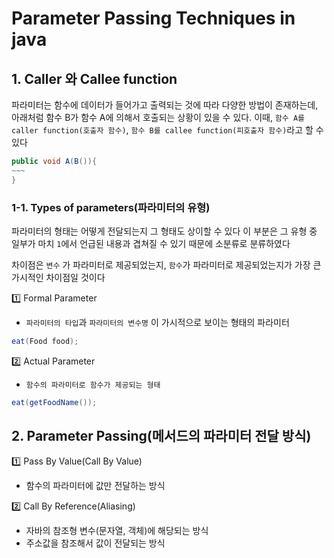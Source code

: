 ﻿# Parameter Passing Techniques in java

## 1. Caller 와 Callee function

파라미터는 함수에  데이터가 들어가고 출력되는 것에 따라 다양한 방법이 존재하는데, 아래처럼 함수 B가 함수 A에 의해서 호출되는 상황이 있을 수 있다.
이때, `함수 A를 caller function(호출자 함수)`, `함수 B를 callee function(피호출자 함수)`라고 할 수 있다

```java
public void A(B()){
~~~
}
```

### 1-1. Types of parameters(파라미터의 유형)

파라미터의 형태는 어떻게 전달되는지 그 형태도 상이할 수 있다
이 부분은 그 유형 중 일부가 마치 `1`에서 언급된 내용과 겹쳐질 수 있기 때문에 소분류로 분류하였다

차이점은 `변수` 가 파라미터로 제공되었는지,  `함수`가 파라미터로 제공되었는지가 가장 큰 가시적인 차이점일 것이다

1️⃣ Formal Parameter

-  `파라미터의 타입`과 `파라미터의 변수명` 이 가시적으로 보이는 형태의 파라미터

```java
eat(Food food);
```

2️⃣ Actual Parameter

- `함수의 파라미터로 함수가 제공되는 형태`

```java
eat(getFoodName());
```


## 2. Parameter Passing(메서드의 파라미터 전달 방식)

1️⃣ Pass By Value(Call By Value)

- 함수의 파라미터에 값만 전달하는 방식


2️⃣ Call By Reference(Aliasing)

- 자바의 참조형 변수(문자열, 객체)에 해당되는 방식
- 주소값을 참조해서 값이 전달되는 방식

